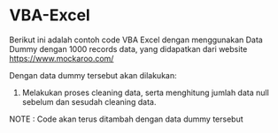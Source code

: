 # VBA-Excel

Berikut ini adalah contoh code VBA Excel dengan menggunakan Data Dummy dengan 1000 records data, yang didapatkan dari website https://www.mockaroo.com/

Dengan data dummy tersebut akan dilakukan:

1) Melakukan proses cleaning data, serta menghitung jumlah data null sebelum dan sesudah cleaning data.





NOTE : Code akan terus ditambah dengan data dummy tersebut
